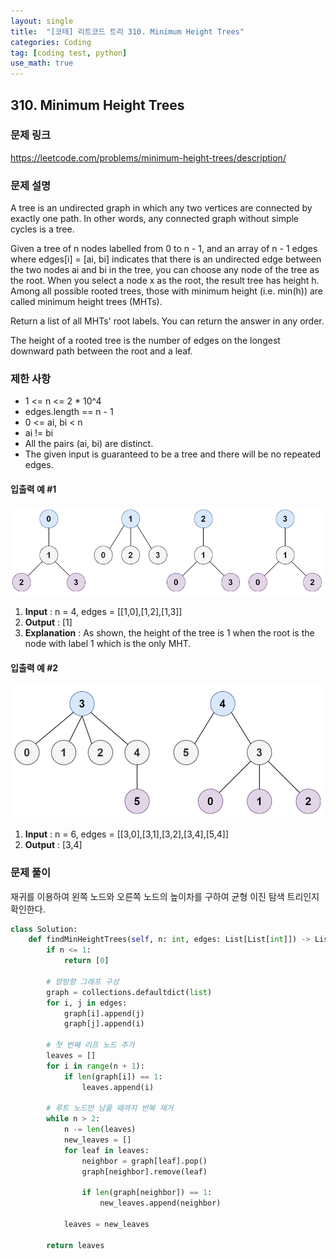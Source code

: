 ```yaml
---
layout: single
title:  "[코테] 리트코드 트리 310. Minimum Height Trees"
categories: Coding
tag: [coding test, python]
use_math: true
---
```


## 310. Minimum Height Trees
### 문제 링크
<https://leetcode.com/problems/minimum-height-trees/description/>

### 문제 설명
A tree is an undirected graph in which any two vertices are connected by exactly one path. In other words, any connected graph without simple cycles is a tree.

Given a tree of n nodes labelled from 0 to n - 1, and an array of n - 1 edges where edges[i] = [ai, bi] indicates that there is an undirected edge between the two nodes ai and bi in the tree, you can choose any node of the tree as the root. When you select a node x as the root, the result tree has height h. Among all possible rooted trees, those with minimum height (i.e. min(h))  are called minimum height trees (MHTs).

Return a list of all MHTs' root labels. You can return the answer in any order.

The height of a rooted tree is the number of edges on the longest downward path between the root and a leaf.

### 제한 사항
- 1 <= n <= 2 * 10^4
- edges.length == n - 1
- 0 <= ai, bi < n
- ai != bi
- All the pairs (ai, bi) are distinct.
- The given input is guaranteed to be a tree and there will be no repeated edges.

#### 입출력 예 #1 
![그림1](/images/20240421_3.png)
1. **Input** : n = 4, edges = [[1,0],[1,2],[1,3]]
2. **Output** : [1]
3. **Explanation** : As shown, the height of the tree is 1 when the root is the node with label 1 which is the only MHT.

#### 입출력 예 #2
![그림2](/images/20240421_4.png)
1. **Input** : n = 6, edges = [[3,0],[3,1],[3,2],[3,4],[5,4]]
2. **Output** : [3,4]

### 문제 풀이
재귀를 이용하여 왼쪽 노드와 오른쪽 노드의 높이차를 구하여 균형 이진 탐색 트리인지 확인한다.


```python
class Solution:
    def findMinHeightTrees(self, n: int, edges: List[List[int]]) -> List[int]:
        if n <= 1:
            return [0]

        # 양방향 그래프 구성
        graph = collections.defaultdict(list)
        for i, j in edges:
            graph[i].append(j)
            graph[j].append(i)

        # 첫 번째 리프 노드 추가
        leaves = []
        for i in range(n + 1):
            if len(graph[i]) == 1:
                leaves.append(i)
            
        # 루트 노드만 남을 때까지 반복 제거
        while n > 2:
            n -= len(leaves)
            new_leaves = []
            for leaf in leaves:
                neighbor = graph[leaf].pop()
                graph[neighbor].remove(leaf)

                if len(graph[neighbor]) == 1:
                    new_leaves.append(neighbor)
        
            leaves = new_leaves

        return leaves
```
